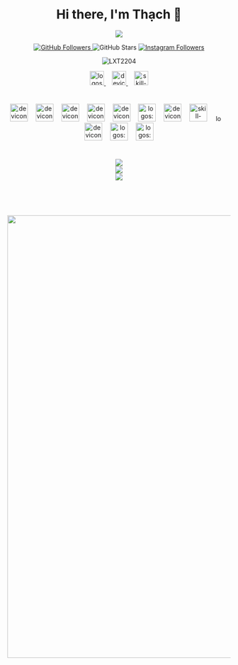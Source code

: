 
<h1 align="center">Hi there, I'm Thạch 👋</h1>

<p align="center">
  <img src="https://readme-typing-svg.herokuapp.com?lines=Fullstack+Developer+%26+DevOps+Engineer;From+Vietnam+🇻🇳&center=true&width=420&height=45">
</p>
    
</h3>
<p align="center">
  <a href="https://github.com/LXT2204">
    <img src="https://img.shields.io/github/followers/LXT2204?label=Followers&logo=GitHub&style=for-the-badge" alt="GitHub Followers" />
  </a>
  <img src="https://img.shields.io/github/stars/LXT2204?label=Stars&logo=GitHub&style=for-the-badge" alt="GitHub Stars" />
  <a href="https://www.instagram.com/xuatthaq_/">
    <img src="https://img.shields.io/badge/Instagram-E4405F?style=for-the-badge&logo=instagram&logoColor=white" alt="Instagram Followers" />
  </a>
</p>

<p align="center">
  <img src="https://komarev.com/ghpvc/?username=LXT2204&label=Profile%20views&color=0e75b6&style=flat" alt="LXT2204" />
</p>
<div align="center">
    <a href="https://www.facebook.com/Xuatthaq/">
    <img  src="https://api.iconify.design/logos/facebook.svg" alt="logos:facebook" height="32"/> </a>
    <img width="10" />
    <a href="https://www.linkedin.com/in/l%C3%AA-xu%C3%A2n-th%E1%BA%A1ch-805900249/">
    <img src="https://api.iconify.design/devicon/linkedin.svg" alt="devicon:linkedin" height="32" /> </a>
    <img width="10" />
    <a href="https://mail.google.com/mail/u/0/#inbox?compose=CllgCJfpsJCfHbCDrXHtXdFMqCKMGpzLxhqChXxMGkWkjzNQxxzXqHZQlDCBjGBLTGwSXZKDNJB">
    <img src="https://api.iconify.design/skill-icons/gmail-light.svg" alt="skill-icons:gmail-light" height="32" />
    </a>
</div>
<h1 align="left">
    
</h1>
<div align="center">
    <img src="https://readme-typing-svg.demolab.com?fontSize=20&repeat=false&multiline=false&duration=3000&color=%2336bcf7ff&background=%2300000000&pause=3000&width=140&height=50&font=Fira+Code&lines=%F0%9F%92%BB-Teachs&vCenter=true&size=20" alt="" />
</div>
<div align="center"><img src="https://api.iconify.design/devicon/html5.svg" alt="devicon:html5" height="40" />
    <img width="10" />
    <img src="https://api.iconify.design/devicon/css3.svg" alt="devicon:css3" height="40" />
    <img width="10" />
    <img src="https://api.iconify.design/devicon/javascript.svg" alt="devicon:javascript" height="40" />
    <img width="10" />
    <img src="https://api.iconify.design/devicon/react.svg" alt="devicon:react" height="40" />
    <img width="10" />
    <img src="https://api.iconify.design/devicon/nodejs.svg" alt="devicon:nodejs" height="40" />
    <img width="10" />
    <img src="https://api.iconify.design/logos/php.svg" alt="logos:php" height="40" />
    <img width="10" />
    <img src="https://api.iconify.design/devicon/mysql-wordmark.svg" alt="devicon:mysql-wordmark" height="40" />
    <img width="10" />
    <img src="https://api.iconify.design/skill-icons/expressjs-light.svg" alt="skill-icons:expressjs-light" height="40" />
    <img width="10" />
    <img src="https://api.iconify.design/logos/oracle.svg" alt="logos:oracle" height="15" />
    <img width="10" />
    <img src="https://api.iconify.design/devicon/java.svg" alt="devicon:java" height="40" />
    <img width="10" />
    <img src="https://api.iconify.design/logos/python.svg" alt="logos:python" height="40" />
    <img width="10" />
    <img src="https://api.iconify.design/logos/docker-icon.svg" alt="logos:docker-icon" height="40" />
</div>
<h1 align="left">
    
</h1>
<div align="center">
    <img src="https://readme-typing-svg.demolab.com?fontSize=20&repeat=false&multiline=false&duration=5000&color=%2336bcf7ff&background=%2300000000&pause=1000&width=180&height=50&font=Fira+Code&lines=%F0%9F%93%88Github+Stats&vCenter=true&size=20" alt="" />
</div>
<div align="center">
    <img src="https://github-readme-stats.vercel.app/api?username=LXT2204&theme=tokyonight&hide_border=true&show_icons=true&hide_title=false&disable_animations=false&hide_rank=false&rank_icon=default&hide=&show=&locale=EN" />
</div>
<div align="center">
    <img src="https://streak-stats.demolab.com?user=LXT2204&theme=tokyonight&hide_border=true&disable_animations=false&hide_total_contributions=false&hide_current_streak=false&hide_longest_streak=false&mode=daily&locale=EN" />
</div>
<div align="center">
    <img src="https://github-trophies.vercel.app?username=LXT2204&theme=tokyonight&title=MultiLanguage%2CLongTimeUser%2CNewUser%2CStars%2CFollowers%2CCommits%2CRepositories%2CIssues%2CPullRequest%2CAchieveSuperRank%2CAncientUser%2COrganizations&no-frame=true" />        
</div>
<h1 align="left">
    
</h1>
<div align="center">
    <img src="https://readme-typing-svg.demolab.com?fontSize=20&repeat=false&multiline=false&duration=5000&color=%2336bcf7ff&background=%2300000000&pause=1000&width=140&height=50&font=Fira+Code&lines=%E2%9C%8D%EF%B8%8FMy+Quote&vCenter=true&size=20" alt="" />
</div>
<div align="center">
      <img src="https://quotes-github-readme.vercel.app/api?quote=The%20best%20way%20to%20predict%20the%20future%20%20is%20to%20invent%20it.&theme=tokyonight&border=true&type=vertical&author=Alan%20Kay" alt="" />
</div>
<h1 align="left">
    
</h1>
<div align="center">
    <img src="https://user-images.githubusercontent.com/74038190/225813708-98b745f2-7d22-48cf-9150-083f1b00d6c9.gif" width="1000" action="true"/>
</div>
